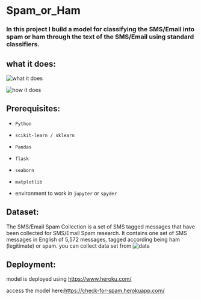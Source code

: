 # Spam_or_Ham
### In this project I build a model for classifying the SMS/Email into spam or ham through the text of the SMS/Email using standard classifiers.

## what it does:
 ![what it does](https://miro.medium.com/max/324/1*9vX9GriIxB3yRXYtoEiy8w.jpeg)

![how it does](https://image.slidesharecdn.com/sms-spam-detection-180722164354/95/sms-spamdetection-6-638.jpg?cb=1532277915)


## Prerequisites:
- ```Python```

- ```scikit-learn / sklearn```

- ```Pandas```

- ```flask```

- ```seaborn```

- ```matplotlib```
- environment to work in ```jupyter``` or ```spyder```

## Dataset:
The SMS/Email Spam Collection is a set of SMS tagged messages that have been collected for SMS/Email Spam research. It contains one set of SMS messages in English of 5,572 messages, tagged according being ham (legitimate) or spam.
you can collect data set from ![data](https://www.kaggle.com/uciml/sms-spam-collection-dataset)

## Deployment:
model is deployed using https://www.heroku.com/


access the model here:https://check-for-spam.herokuapp.com/
